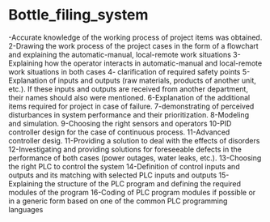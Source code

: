 # Bottle_filing_system
-Accurate knowledge of the working process of project items was obtained. 
2-Drawing the work process of the project cases in the form of a flowchart and explaining the automatic-manual, local-remote work situations 
3-Explaining how the operator interacts in automatic-manual and local-remote work situations in both cases 
4- clarification of required safety points 
5- Explanation of inputs and outputs (raw materials, products of another unit, etc.). If these inputs and outputs are received from another department, their names should also were mentioned. 
6-Explanation of the additional items required for project in case of failure.
7-demonstrating of perceived disturbances in system performance and their prioritization.
8-Modeling and simulation.
9-Choosing the right sensors and operators 
10-PID controller design for the case of continuous process.
11-Advanced controller desig. 11-Providing a solution to deal with the effects of disorders 
12-Investigating and providing solutions for foreseeable defects in the performance of both cases (power outages, water leaks, etc.).
13-Choosing the right PLC to control the system 14-Definition of control inputs and outputs and its matching with selected PLC inputs and outputs 
15-Explaining the structure of the PLC program and defining the required modules of the program 16-Coding of PLC program modules if possible or in a generic form based on one of the common PLC programming languages
